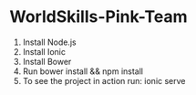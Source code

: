 # WorldSkills-Pink-Team
1. Install Node.js
2. Install Ionic
3. Install Bower
3. Run bower install && npm install
4. To see the project in action run: ionic serve
